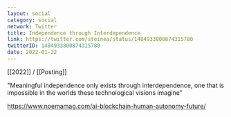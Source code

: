 ```yaml
---
layout: social
category: social
network: Twitter
title: Independence through Interdependence
link: https://twitter.com/steinea/status/1484933800874315780
twitterID: 1484933800874315780
date: 2022-01-22
---
```


[[2022]] / [[Posting]]

"Meaningful independence only exists through interdependence, one that is impossible in the worlds these technological visions imagine"

<https://www.noemamag.com/ai-blockchain-human-autonomy-future/>
